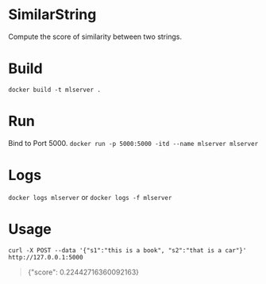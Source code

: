 # SimilarString
Compute the score of similarity between two strings.

# Build
`docker build -t mlserver .`

# Run
Bind to Port 5000.
`docker run -p 5000:5000 -itd --name mlserver mlserver`

# Logs
`docker logs mlserver` or `docker logs -f mlserver`

# Usage
`curl -X POST --data '{"s1":"this is a book", "s2":"that is a car"}' http://127.0.0.1:5000`
> {"score": 0.22442716360092163}
